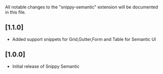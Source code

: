 
All notable changes to the "snippy-semantic" extension will be documented in this file.

## [1.1.0]

- Added support snippets for Grid,Gutter,Form and Table for Semantic UI

## [1.0.0]

- Initial release of Snippy Semantic